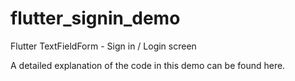 # flutter_signin_demo
Flutter TextFieldForm - Sign in / Login screen

A detailed explanation of the code in this demo can be found here.
